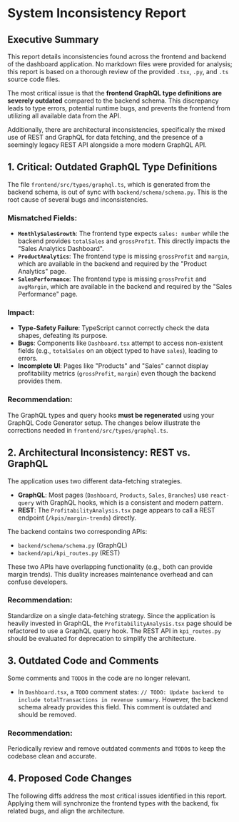  # System Inconsistency Report
 
 ## Executive Summary
 
 This report details inconsistencies found across the frontend and backend of the dashboard application. No markdown files were provided for analysis; this report is based on a thorough review of the provided `.tsx`, `.py`, and `.ts` source code files.
 
 The most critical issue is that the **frontend GraphQL type definitions are severely outdated** compared to the backend schema. This discrepancy leads to type errors, potential runtime bugs, and prevents the frontend from utilizing all available data from the API.
 
 Additionally, there are architectural inconsistencies, specifically the mixed use of REST and GraphQL for data fetching, and the presence of a seemingly legacy REST API alongside a more modern GraphQL API.
 
 ## 1. Critical: Outdated GraphQL Type Definitions
 
 The file `frontend/src/types/graphql.ts`, which is generated from the backend schema, is out of sync with `backend/schema/schema.py`. This is the root cause of several bugs and inconsistencies.
 
 ### Mismatched Fields:
 
 -   **`MonthlySalesGrowth`**: The frontend type expects `sales: number` while the backend provides `totalSales` and `grossProfit`. This directly impacts the "Sales Analytics Dashboard".
-   **`ProductAnalytics`**: The frontend type is missing `grossProfit` and `margin`, which are available in the backend and required by the "Product Analytics" page.
-   **`SalesPerformance`**: The frontend type is missing `grossProfit` and `avgMargin`, which are available in the backend and required by the "Sales Performance" page.
 
 ### Impact:
 
 -   **Type-Safety Failure**: TypeScript cannot correctly check the data shapes, defeating its purpose.
 -   **Bugs**: Components like `Dashboard.tsx` attempt to access non-existent fields (e.g., `totalSales` on an object typed to have `sales`), leading to errors.
 -   **Incomplete UI**: Pages like "Products" and "Sales" cannot display profitability metrics (`grossProfit`, `margin`) even though the backend provides them.
 
 ### Recommendation:
 
 The GraphQL types and query hooks **must be regenerated** using your GraphQL Code Generator setup. The changes below illustrate the corrections needed in `frontend/src/types/graphql.ts`.
 
 ## 2. Architectural Inconsistency: REST vs. GraphQL
 
 The application uses two different data-fetching strategies.
 
 -   **GraphQL**: Most pages (`Dashboard`, `Products`, `Sales`, `Branches`) use `react-query` with GraphQL hooks, which is a consistent and modern pattern.
 -   **REST**: The `ProfitabilityAnalysis.tsx` page appears to call a REST endpoint (`/kpis/margin-trends`) directly.
 
 The backend contains two corresponding APIs:
 
 -   `backend/schema/schema.py` (GraphQL)
 -   `backend/api/kpi_routes.py` (REST)
 
 These two APIs have overlapping functionality (e.g., both can provide margin trends). This duality increases maintenance overhead and can confuse developers.
 
 ### Recommendation:
 
 Standardize on a single data-fetching strategy. Since the application is heavily invested in GraphQL, the `ProfitabilityAnalysis.tsx` page should be refactored to use a GraphQL query hook. The REST API in `kpi_routes.py` should be evaluated for deprecation to simplify the architecture.
 
 ## 3. Outdated Code and Comments
 
 Some comments and `TODO`s in the code are no longer relevant.
 
 -   In `Dashboard.tsx`, a `TODO` comment states: `// TODO: Update backend to include totalTransactions in revenue summary`. However, the backend schema already provides this field. This comment is outdated and should be removed.
 
 ### Recommendation:
 
 Periodically review and remove outdated comments and `TODO`s to keep the codebase clean and accurate.
 
 ## 4. Proposed Code Changes
 
 The following diffs address the most critical issues identified in this report. Applying them will synchronize the frontend types with the backend, fix related bugs, and align the architecture.


